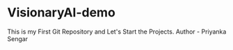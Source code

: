 # VisionaryAI-demo
This is my First Git Repository and Let's Start the Projects.
Author - Priyanka Sengar
